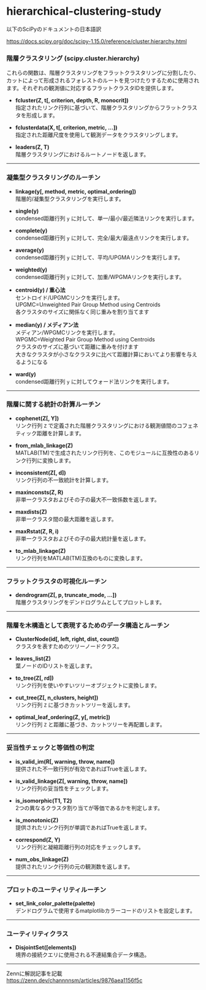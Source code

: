 # hierarchical-clustering-study

以下のSciPyのドキュメントの日本語訳

https://docs.scipy.org/doc/scipy-1.15.0/reference/cluster.hierarchy.html

### 階層クラスタリング (scipy.cluster.hierarchy)
これらの関数は、階層クラスタリングをフラットクラスタリングに分割したり、カットによって形成されるフォレストのルートを見つけたりするために使用されます。それぞれの観測値に対応するフラットクラスタIDを提供します。

- **fcluster(Z, t[, criterion, depth, R, monocrit])**  
  指定されたリンク行列に基づいて、階層クラスタリングからフラットクラスタを形成します。

- **fclusterdata(X, t[, criterion, metric, ...])**  
  指定された距離尺度を使用して観測データをクラスタリングします。

- **leaders(Z, T)**  
  階層クラスタリングにおけるルートノードを返します。

---

### 凝集型クラスタリングのルーチン
- **linkage(y[, method, metric, optimal_ordering])**  
  階層的/凝集型クラスタリングを実行します。

- **single(y)**  
  condensed距離行列 `y` に対して、単一/最小/最近隣法リンクを実行します。

- **complete(y)**  
  condensed距離行列 `y` に対して、完全/最大/最遠点リンクを実行します。

- **average(y)**  
  condensed距離行列 `y` に対して、平均/UPGMAリンクを実行します。

- **weighted(y)**  
  condensed距離行列 `y` に対して、加重/WPGMAリンクを実行します。

- **centroid(y) / 重心法**  
  セントロイド/UPGMCリンクを実行します。  
  UPGMC=Unweighted Pair Group Method using Centroids  
  各クラスタのサイズに関係なく同じ重みを割り当てます  

- **median(y) / メディアン法**  
  メディアン/WPGMCリンクを実行します。  
  WPGMC=Weighted Pair Group Method using Centroids  
  クラスタのサイズに基づいて距離に重みを付けます  
  大きなクラスタが小さなクラスタに比べて距離計算においてより影響を与えるようになる  

- **ward(y)**  
  condensed距離行列 `y` に対してウォード法リンクを実行します。

---

### 階層に関する統計の計算ルーチン
- **cophenet(Z[, Y])**  
  リンク行列 `Z` で定義された階層クラスタリングにおける観測値間のコフェネティック距離を計算します。

- **from_mlab_linkage(Z)**  
  MATLAB(TM)で生成されたリンク行列を、このモジュールに互換性のあるリンク行列に変換します。

- **inconsistent(Z[, d])**  
  リンク行列の不一致統計を計算します。

- **maxinconsts(Z, R)**  
  非単一クラスタおよびその子の最大不一致係数を返します。

- **maxdists(Z)**  
  非単一クラスタ間の最大距離を返します。

- **maxRstat(Z, R, i)**  
  非単一クラスタおよびその子の最大統計量を返します。

- **to_mlab_linkage(Z)**  
  リンク行列をMATLAB(TM)互換のものに変換します。

---

### フラットクラスタの可視化ルーチン
- **dendrogram(Z[, p, truncate_mode, ...])**  
  階層クラスタリングをデンドログラムとしてプロットします。

---

### 階層を木構造として表現するためのデータ構造とルーチン
- **ClusterNode(id[, left, right, dist, count])**  
  クラスタを表すためのツリーノードクラス。

- **leaves_list(Z)**  
  葉ノードのIDリストを返します。

- **to_tree(Z[, rd])**  
  リンク行列を使いやすいツリーオブジェクトに変換します。

- **cut_tree(Z[, n_clusters, height])**  
  リンク行列 `Z` に基づきカットツリーを返します。

- **optimal_leaf_ordering(Z, y[, metric])**  
  リンク行列 `Z` と距離に基づき、カットツリーを再配置します。

---

### 妥当性チェックと等価性の判定
- **is_valid_im(R[, warning, throw, name])**  
  提供された不一致行列が有効であればTrueを返します。

- **is_valid_linkage(Z[, warning, throw, name])**  
  リンク行列の妥当性をチェックします。

- **is_isomorphic(T1, T2)**  
  2つの異なるクラスタ割り当てが等価であるかを判定します。

- **is_monotonic(Z)**  
  提供されたリンク行列が単調であればTrueを返します。

- **correspond(Z, Y)**  
  リンク行列と凝縮距離行列の対応をチェックします。

- **num_obs_linkage(Z)**  
  提供されたリンク行列の元の観測数を返します。

---

### プロットのユーティリティルーチン
- **set_link_color_palette(palette)**  
  デンドログラムで使用するmatplotlibカラーコードのリストを設定します。

---

### ユーティリティクラス
- **DisjointSet([elements])**  
  境界の接続クエリに使用される不連結集合データ構造。

---
Zennに解説記事を記載
https://zenn.dev/channnnsm/articles/9876aea1156f5c
